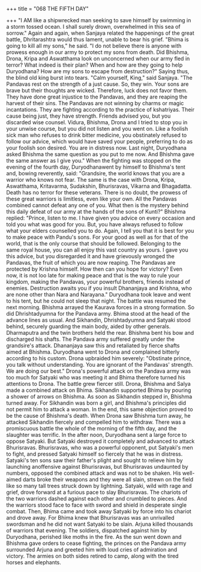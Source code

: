 +++
title = "068 THE FIFTH DAY"

+++
"I AM like a shipwrecked man seeking to
save himself by swimming in a storm
tossed ocean. I shall surely drown,
overwhelmed in this sea of sorrow."
Again and again, when Sanjaya related the
happenings
of
the
great
battle,
Dhritarashtra would thus lament, unable
to bear his grief.
"Bhima is going to kill all my sons," he
said. "I do not believe there is anyone with
prowess enough in our army to protect my
sons from death. Did Bhishma, Drona,
Kripa
and
Aswatthama
look
on
unconcerned when our army fled in
terror? What indeed is their plan? When
and how are they going to help
Duryodhana? How are my sons to escape
from destruction?"
Saying thus, the blind old king burst into
tears.
"Calm yourself, King," said Sanjaya. "The
Pandavas rest on the strength of a just
cause. So, they win. Your sons are brave
but their thoughts are wicked. Therefore,
luck does not favor them. They have done
great injustice to the Pandavas, and they
are reaping the harvest of their sins. The
Pandavas are not winning by charms or
magic incantations. They are fighting
according to the practice of kshatriyas.
Their cause being just, they have strength.
Friends advised you, but you discarded
wise counsel. Vidura, Bhishma, Drona
and I tried to stop you in your unwise
course, but you did not listen and you
went on. Like a foolish sick man who
refuses to drink bitter medicine, you
obstinately refused to follow our advice,
which would have saved your people,
preferring to do as your foolish son
desired. You are in distress now. Last
night, Duryodhana asked Bhishma the
same question as you put to me now. And
Bhishma gave the same answer as I give
you."
When the fighting was stopped on the
evening of the fourth day, Duryodhanawent by himself to Bhishma's tent and,
bowing reverently, said:
"Grandsire, the world knows that you are
a warrior who knows not fear. The same is
the case with Drona, Kripa, Aswatthama,
Kritavarma,
Sudakshin,
Bhurisravas,
Vikarna and Bhagadatta. Death has no
terror for these veterans. There is no
doubt, the prowess of these great warriors
is limitless, even like your own. All the
Pandavas combined cannot defeat any one
of you. What then is the mystery behind
this daily defeat of our army at the hands
of the sons of Kunti?"
Bhishma replied: "Prince, listen to me. I
have given you advice on every occasion
and told you what was good for you. But,
you have always refused to follow what
your elders counselled you to do. Again, I
tell you that it is best for you to make
peace with Pandu's sons. For your good as
well as for that of the world, that is the
only course that should be followed.
Belonging to the same royal house, you
can all enjoy this vast country as yours. I
gave you this advice, but you disregarded
it and have grievously wronged the
Pandavas, the fruit of which you are now
reaping. The Pandavas are protected by
Krishna himself. How then can you hope
for victory? Even now, it is not loo late
for making peace and that is the way to
rule your kingdom, making the Pandavas,
your powerful brothers, friends instead of
enemies. Destruction awaits you if you
insult Dhananjaya and Krishna, who are
none other than Nara and Narayana."
Duryodhana took leave and went to his
tent, but he could not sleep that night.
The battle was resumed the next morning.
Bhishma arrayed the Kaurava forces in a
strong formation. So did Dhrishtadyumna
for the Pandava army.
Bhima stood at the head of the advance
lines
as
usual.
And
Sikhandin,
Dhrishtadyumna
and
Satyaki
stood
behind, securely guarding the main body,
aided by other generals.
Dharmaputra and the twin brothers held
the rear. Bhishma bent his bow and
discharged his shafts. The Pandava army
suffered greatly under the grandsire's
attack.
Dhananjaya saw this and retaliated by
fierce
shafts
aimed
at
Bhishma.
Duryodhana
went
to
Drona
and
complained bitterly according to his
custom.
Drona upbraided him severely: "Obstinate
prince, you talk without understanding.
You are ignorant of the Pandavas'
strength. We are doing our best."
Drona's powerful attack on the Pandava
army was too much for Satyaki who was
meeting it and Bhima therefore turned his
attentions to Drona. The battle grew
fiercer still. Drona, Bhishma and Salya
made a combined attack on Bhima.
Sikhandin supported Bhima by pouring a
shower of arrows on Bhishma. As soon as
Sikhandin stepped in, Bhishma turned
away. For Sikhandin was born a girl, and
Bhishma's principles did not permit him to
attack a woman.
In the end, this same objection proved to
be the cause of Bhishma's death. When
Drona saw Bhishma turn away, he
attacked Sikhandin fiercely and compelled
him to withdraw.
There was a promiscuous battle the whole
of the morning of the fifth day, and the
slaughter was terrific. In the after noon,
Duryodhana sent a large force to oppose
Satyaki.
But Satyaki destroyed it completely and
advanced
to
attack
Bhurisravas.
Bhurisravas, who was a powerful
opponent, put Satyaki's men to fight, and
pressed Satyaki himself so fiercely that he
was in distress.
Satyaki's ten sons saw their father's plight
and sought to relieve him by launching anoffensive
against
Bhurisravas,
but
Bhurisravas undaunted by numbers,
opposed the combined attack and was not
to be shaken. His well-aimed darts broke
their weapons and they were all slain,
strewn on the field like so many tall trees
struck down by lightning. Satyaki, wild
with rage and grief, drove forward at a
furious pace to slay Bhurisravas.
The chariots of the two warriors dashed
against each other and crumbled to pieces.
And the warriors stood face to face with
sword and shield in desperate single
combat.
Then, Bhima came and took away Satyaki
by force into his chariot and drove away.
For Bhima knew that Bhurisravas was an
unrivalled swordsman and he did not want
Satyaki to be slain.
Arjuna killed thousands of warriors that
evening. The soldiers, dispatched against
him by Duryodhana, perished like moths
in the fire. As the sun went down and
Bhishma gave orders to cease fighting, the
princes on the Pandava army surrounded
Arjuna and greeted him with loud cries of
admiration and victory.
The armies on both sides retired to camp,
along with the tired horses and elephants.